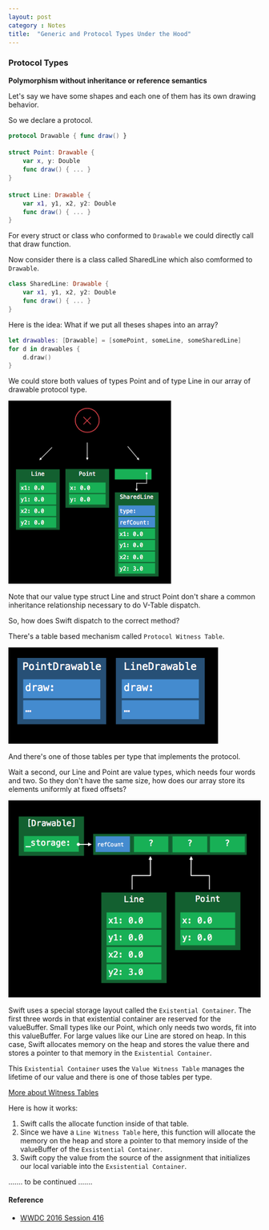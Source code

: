 ```yaml
---
layout: post
category : Notes
title:  "Generic and Protocol Types Under the Hood"
---
```


### Protocol Types

**Polymorphism without inheritance or reference semantics**

Let's say we have some shapes and each one of them has its own drawing behavior.

So we declare a protocol.

```swift
protocol Drawable { func draw() }

struct Point: Drawable {
	var x, y: Double
	func draw() { ... }
}

struct Line: Drawable {
	var x1, y1, x2, y2: Double
	func draw() { ... }
}
```

For every struct or class who conformed to `Drawable` we could directly call that draw function.

Now consider there is a class called SharedLine which also comformed to `Drawable`.

```swift
class SharedLine: Drawable {
	var x1, y1, x2, y2: Double
	func draw() { ... }
}
```

Here is the idea: What if we put all theses shapes into an array?

```swift
let drawables: [Drawable] = [somePoint, someLine, someSharedLine]
for d in drawables {
	d.draw()
}
```
We could store both values of types Point and of type Line in our array of drawable protocol type.

<img src="/assets/images/Dynamic dispatch without a V-Table.png">

Note that our value type struct Line and struct Point don't share a common inheritance relationship necessary to do V-Table dispatch.

So, how does Swift dispatch to the correct method?

There's a table based mechanism called `Protocol Witness Table`.

<img src="/assets/images/Protocol Witness Table.png">

And there's one of those tables per type that implements the protocol.

Wait a second, our Line and Point are value types, which needs four words and two. So they don't have the same size, how does our array store its elements uniformly at fixed offsets?

<img src="/assets/images/Store Values Uniformly.png">

Swift uses a special storage layout called the `Existential Container`.
The first three words in that existential container are reserved for the valueBuffer. Small types like our Point, which only needs two words, fit into this valueBuffer.
For large values like our Line are stored on heap. In this case, Swift allocates memory on the heap and stores the value there and stores a pointer to that memory in the `Existential Container`.

This `Existential Container` uses the `Value Witness Table` manages the lifetime of our value and there is one of those tables per type.

[More about Witness Tables](https://github.com/apple/swift/blob/master/docs/SIL.rst#vtables)

Here is how it works:

1. Swift calls the allocate function inside of that table.
2. Since we have a `Line Witness Table` here, this function will allocate the memory on the heap and store a pointer to that memory inside of the valueBuffer of the `Exsistential Container`.
3. Swift copy the value from the source of the assignment that initializes our local variable into the `Exsistential Container`.

....... to be continued .......


#### Reference

- [WWDC 2016 Session 416](https://developer.apple.com/videos/play/wwdc2016/416)
